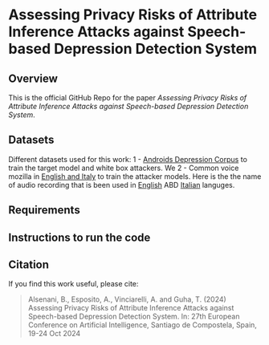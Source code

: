 # Assessing Privacy Risks of Attribute Inference Attacks against Speech-based Depression Detection System

## Overview

This is the official GitHub Repo for the paper _Assessing Privacy Risks of Attribute Inference Attacks against Speech-based Depression Detection System_. 

## Datasets
Different datasets used for this work:
1 - [Androids Depression Corpus](https://github.com/androidscorpus/data?tab=readme-ov-file) to train the target model and white box attackers. We
2 - Common voice mozilla in [English and Italy](https://commonvoice.mozilla.org/en/datasets) to train the attacker models. Here is the the name of audio recording that is been used in [English]() ABD [Italian]() languges.   


## Requirements

## Instructions to run the code

## Citation

If you find this work useful, please cite:

> Alsenani, B., Esposito, A., Vinciarelli, A.  and Guha, T.  (2024) Assessing Privacy Risks of Attribute Inference Attacks against Speech-based Depression Detection System. In: 27th European Conference on Artificial Intelligence, Santiago de Compostela, Spain, 19-24 Oct 2024
